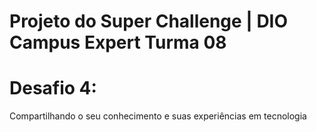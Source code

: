 # Projeto do  Super Challenge | DIO Campus Expert Turma 08

# Desafio 4:
Compartilhando o seu conhecimento e suas experiências em tecnologia 
